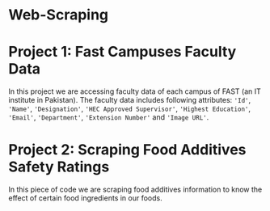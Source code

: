 # Web-Scraping


# Project 1: Fast Campuses Faculty Data
In this project we are accessing faculty data of each campus of FAST (an IT institute in Pakistan). The faculty data includes following attributes:
`'Id'`, `'Name'`, `'Designation'`, `'HEC Approved Supervisor'`, `'Highest Education'`, `'Email'`, `'Department'`, `'Extension Number'` and `'Image URL'`.


# Project 2: Scraping Food Additives Safety Ratings
In this piece of code we are scraping food additives information to know the effect of certain food ingredients in our foods.

